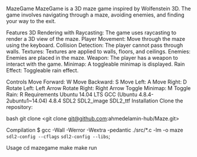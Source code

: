 MazeGame
MazeGame is a 3D maze game inspired by Wolfenstein 3D. The game involves navigating through a maze, avoiding enemies, and finding your way to the exit.

Features
3D Rendering with Raycasting: The game uses raycasting to render a 3D view of the maze.
Player Movement: Move through the maze using the keyboard.
Collision Detection: The player cannot pass through walls.
Textures: Textures are applied to walls, floors, and ceilings.
Enemies: Enemies are placed in the maze.
Weapon: The player has a weapon to interact with the game.
Minimap: A toggleable minimap is displayed.
Rain Effect: Toggleable rain effect.

Controls
Move Forward: W
Move Backward: S
Move Left: A
Move Right: D
Rotate Left: Left Arrow
Rotate Right: Right Arrow
Toggle Minimap: M
Toggle Rain: R
Requirements
Ubuntu 14.04 LTS
GCC (Ubuntu 4.8.4-2ubuntu1~14.04) 4.8.4
SDL2
SDL2_image
SDL2_ttf
Installation
Clone the repository:

bash
git clone <git clone git@github.com:ahmedelamin-hub/Maze.git>

Compilation
$ gcc -Wall -Werror -Wextra -pedantic ./src/*.c -lm -o maze `sdl2-config --cflags` `sdl2-config --libs`;

Usage
cd mazegame
make
make run
